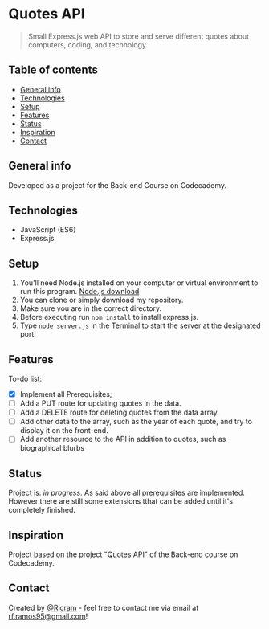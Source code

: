 # Quotes API
> Small Express.js web API to store and serve different quotes about computers, coding, and technology.

## Table of contents
* [General info](#general-info)
* [Technologies](#technologies)
* [Setup](#setup)
* [Features](#features)
* [Status](#status)
* [Inspiration](#inspiration)
* [Contact](#contact)

## General info
Developed as a project for the Back-end Course on Codecademy.

## Technologies
* JavaScript (ES6)
* Express.js

## Setup
1. You'll need Node.js installed on your computer or virtual environment to run this program. [Node.js download](https://nodejs.org/en/)
2. You can clone or simply download my repository.
3. Make sure you are in the correct directory.
4. Before executing run `npm install` to install express.js.
5. Type `node server.js` in the Terminal to start the server at the designated port!

## Features
To-do list:
- [x] Implement all Prerequisites;
- [ ] Add a PUT route for updating quotes in the data. 
- [ ] Add a DELETE route for deleting quotes from the data array.
- [ ] Add other data to the array, such as the year of each quote, and try to display it on the front-end.
- [ ] Add another resource to the API in addition to quotes, such as biographical blurbs

## Status
Project is: _in progress_.
As said above all prerequisites are implemented. However there are still some extensions tthat can be added until it's completely finished.

## Inspiration
Project based on the project "Quotes API" of the Back-end course on Codecademy.

## Contact
Created by [@Ricram](https://github.com/MrRicram/) - feel free to contact me via email at rf.ramos95@gmail.com!